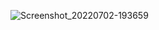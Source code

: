 ![Screenshot_20220702-193659](https://github.com/MaZzenGamal/Graduation-Project/assets/88746264/5d17e8f7-2ca7-4ab3-a28f-5a1b63115fdc)

